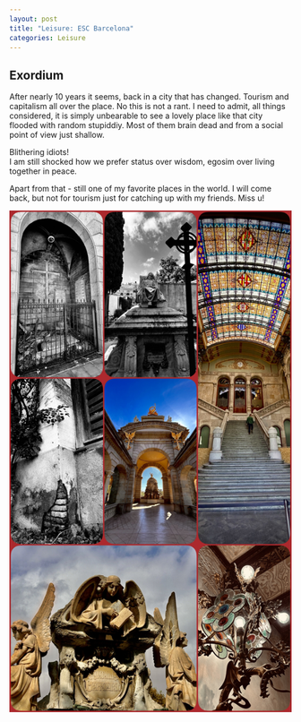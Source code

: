 ```yaml
---
layout: post
title: "Leisure: ESC Barcelona"
categories: Leisure
---
```


## Exordium

After nearly 10 years it seems, back in a city that has changed. Tourism and capitalism all over the place. No this is not a rant. I need to admit, all things considered, it is simply unbearable to see a lovely place like that city flooded with random stupiddiy. Most of them brain dead and from a social point of view just shallow.

Blithering idiots!  
I am still shocked how we prefer status over wisdom, egosim over living together in peace.

Apart from that - still one of my favorite places in the world. I will come back, but not for tourism just for catching up with my friends. Miss u!

![Barcelona Impressions](/assets/pix/Barcelona_2K23.JPG)
